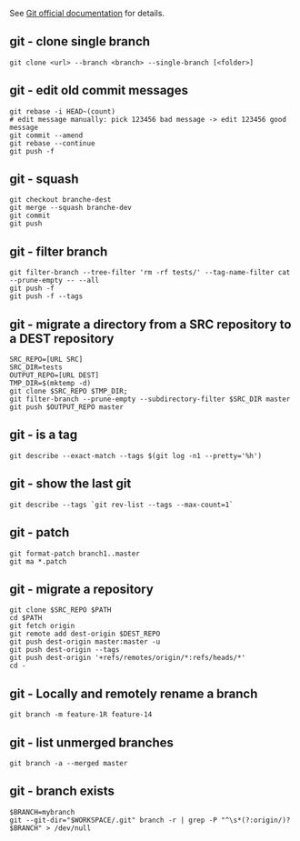 See [Git official documentation](http://git-scm.com/documentation) for details.

git - clone single branch
-------------------------

```shell
git clone <url> --branch <branch> --single-branch [<folder>]
```

git - edit old commit messages
------------------------------

```shell
git rebase -i HEAD~(count)
# edit message manually: pick 123456 bad message -> edit 123456 good message
git commit --amend
git rebase --continue
git push -f
```

git - squash
------------

```shell
git checkout branche-dest
git merge --squash branche-dev
git commit
git push
```

git - filter branch
-------------------

```shell
git filter-branch --tree-filter 'rm -rf tests/' --tag-name-filter cat --prune-empty -- --all 
git push -f
git push -f --tags
```


git - migrate a directory from a SRC repository to a DEST repository
--------------------------------------------------------------------

```shell
SRC_REPO=[URL SRC]
SRC_DIR=tests
OUTPUT_REPO=[URL DEST]
TMP_DIR=$(mktemp -d)
git clone $SRC_REPO $TMP_DIR;
git filter-branch --prune-empty --subdirectory-filter $SRC_DIR master
git push $OUTPUT_REPO master
```

git - is a tag
----------------

```shell
git describe --exact-match --tags $(git log -n1 --pretty='%h')
```

git - show the last git
-----------------------

```shell
git describe --tags `git rev-list --tags --max-count=1`
```

git - patch
-----------

```shell
git format-patch branch1..master
git ma *.patch
```

git - migrate a repository
--------------------------

```shell
git clone $SRC_REPO $PATH
cd $PATH
git fetch origin
git remote add dest-origin $DEST_REPO
git push dest-origin master:master -u
git push dest-origin --tags
git push dest-origin '+refs/remotes/origin/*:refs/heads/*'
cd -
```

git - Locally and remotely rename a branch
-------------------------------------------

```shell
git branch -m feature-1R feature-14
```

git - list unmerged branches
----------------------------

```shell
git branch -a --merged master
```

git - branch exists
-------------------

```shell
$BRANCH=mybranch
git --git-dir="$WORKSPACE/.git" branch -r | grep -P "^\s*(?:origin/)?$BRANCH" > /dev/null
```

